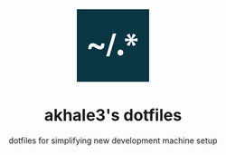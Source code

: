 <div align="center">
  <a href="https://github.com/akhale3/dotfiles" title="logo">
    <img alt="akhale3's dotfiles" src="lib/icon.png" width="128px" />
  </a>
  <br />
  <h1>akhale3's dotfiles</h1>
</div>

<p align="center">
  dotfiles for simplifying new development machine setup
</p>
